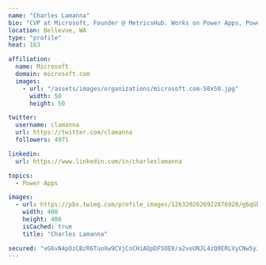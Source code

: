 ```yaml
---
name: "Charles Lamanna"
bio: "CVP at Microsoft, Founder @ MetricsHub. Works on Power Apps, Power Automate, Power Virtual Agent, Common Data Service and Dynamics 365."
location: Bellevue, WA
type: "profile"
heat: 163

affiliation:
  name: Microsoft
  domain: microsoft.com
  images:
    - url: "/assets/images/organizations/microsoft.com-50x50.jpg"
      width: 50
      height: 50

twitter:
  username: clamanna
  url: https://twitter.com/clamanna
  followers: 4971

linkedin:
  url: https://www.linkedin.com/in/charleslamanna

topics:
  - Power Apps

images:
  - url: https://pbs.twimg.com/profile_images/1263202626922876928/g6qGbHZ-_400x400.jpg
    width: 400
    height: 400
    isCached: true
    title: "Charles Lamanna"

secured: "vG6vN4pOzCBzR6TuoXw9CVjCoCHiAQpDFSOE8/a2veUNJL4zQ0ERLVyCNw5yJUnSSiN5d04DYLy/J+P4ueP1tJ41wOHHTJli3yr8AYptj+FU9imA2ykTvS8wlTjo89HR4pnx9YagSzAvicYsk9qvwSz6ZnQHyi1d+/Sq2zVQCSC1RAGLJIoui77qwEsaFYuMrx7dT9oY+aRrTP9g+IBCnFhwbzJOqvrgnhrpfNbBqsuIJth94TavtLtmCAKOPNhyUmXXzljACrZg60dKa8/69+w5xNzNpy8G3vcLSlgAmDPpfL1PcOjBrSGVUzEWBlNxJ0gFweRKiL2zt8OjMHzgOc5mDcGYYtPeI1KkR14xxjQ0usz0KcCjLBnPkt9AdItwF0Ur+8OxjKugwmvMYrhqE9Mkq8+7wphE2Tak5MG/UH4=;hcZvg2O0tkYTD0ySuu24UA=="
---
```


